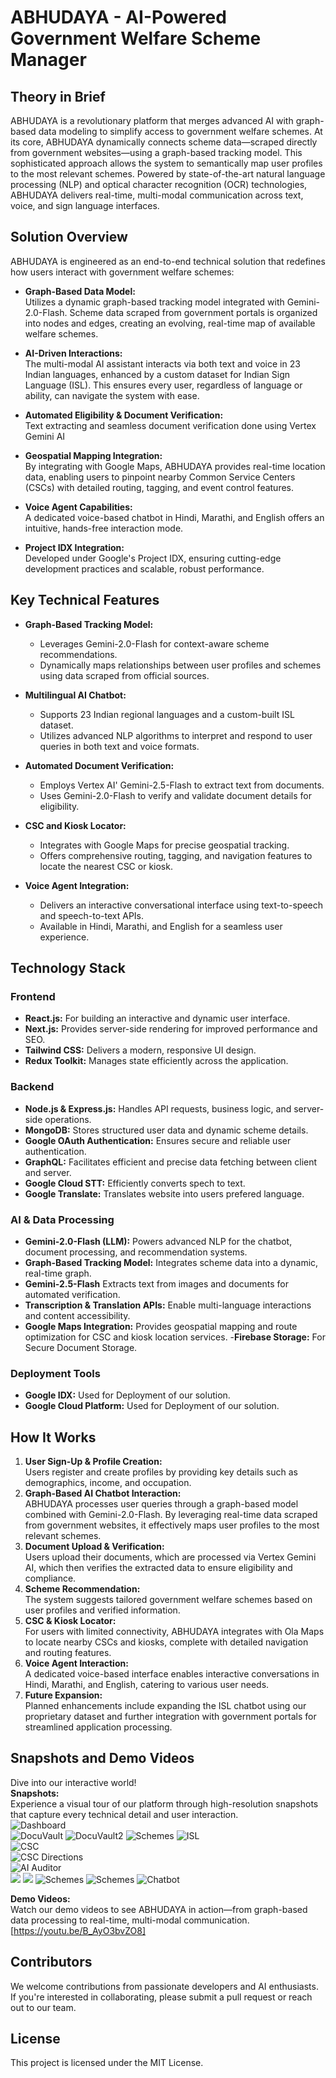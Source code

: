 # ABHUDAYA - AI-Powered Government Welfare Scheme Manager

## Theory in Brief
ABHUDAYA is a revolutionary platform that merges advanced AI with graph-based data modeling to simplify access to government welfare schemes. At its core, ABHUDAYA dynamically connects scheme data—scraped directly from government websites—using a graph-based tracking model. This sophisticated approach allows the system to semantically map user profiles to the most relevant schemes. Powered by state-of-the-art natural language processing (NLP) and optical character recognition (OCR) technologies, ABHUDAYA delivers real-time, multi-modal communication across text, voice, and sign language interfaces.

## Solution Overview
ABHUDAYA is engineered as an end-to-end technical solution that redefines how users interact with government welfare schemes:

- **Graph-Based Data Model:**  
  Utilizes a dynamic graph-based tracking model integrated with Gemini-2.0-Flash. Scheme data scraped from government portals is organized into nodes and edges, creating an evolving, real-time map of available welfare schemes.
  
- **AI-Driven Interactions:**  
  The multi-modal AI assistant interacts via both text and voice in 23 Indian languages, enhanced by a custom dataset for Indian Sign Language (ISL). This ensures every user, regardless of language or ability, can navigate the system with ease.

- **Automated Eligibility & Document Verification:**  
  Text extracting and seamless document verification done using Vertex Gemini AI 
- **Geospatial Mapping Integration:**  
  By integrating with Google Maps, ABHUDAYA provides real-time location data, enabling users to pinpoint nearby Common Service Centers (CSCs) with detailed routing, tagging, and event control features.

- **Voice Agent Capabilities:**  
  A dedicated voice-based chatbot in Hindi, Marathi, and English offers an intuitive, hands-free interaction mode.

- **Project IDX Integration:**  
  Developed under Google's Project IDX, ensuring cutting-edge development practices and scalable, robust performance.

## Key Technical Features
- **Graph-Based Tracking Model:**  
  - Leverages Gemini-2.0-Flash for context-aware scheme recommendations.
  - Dynamically maps relationships between user profiles and schemes using data scraped from official sources.

- **Multilingual AI Chatbot:**  
  - Supports 23 Indian regional languages and a custom-built ISL dataset.
  - Utilizes advanced NLP algorithms to interpret and respond to user queries in both text and voice formats.

- **Automated Document Verification:**  
  - Employs Vertex AI' Gemini-2.5-Flash to extract text from documents.
  - Uses Gemini-2.0-Flash to verify and validate document details for eligibility.

- **CSC and Kiosk Locator:**  
  - Integrates with Google Maps for precise geospatial tracking.
  - Offers comprehensive routing, tagging, and navigation features to locate the nearest CSC or kiosk.

- **Voice Agent Integration:**  
  - Delivers an interactive conversational interface using text-to-speech and speech-to-text APIs.
  - Available in Hindi, Marathi, and English for a seamless user experience.

## Technology Stack

### Frontend
- **React.js:** For building an interactive and dynamic user interface.
- **Next.js:** Provides server-side rendering for improved performance and SEO.
- **Tailwind CSS:** Delivers a modern, responsive UI design.
- **Redux Toolkit:** Manages state efficiently across the application.

### Backend
- **Node.js & Express.js:** Handles API requests, business logic, and server-side operations.
- **MongoDB:** Stores structured user data and dynamic scheme details.
- **Google OAuth Authentication:** Ensures secure and reliable user authentication.
- **GraphQL:** Facilitates efficient and precise data fetching between client and server.
- **Google Cloud STT:** Efficiently converts spech to text.
- **Google Translate:** Translates website into users prefered language.
  
### AI & Data Processing
- **Gemini-2.0-Flash (LLM):** Powers advanced NLP for the chatbot, document processing, and recommendation systems.
- **Graph-Based Tracking Model:** Integrates scheme data into a dynamic, real-time graph.
- **Gemini-2.5-Flash** Extracts text from images and documents for automated verification.
- **Transcription & Translation APIs:** Enable multi-language interactions and content accessibility.
- **Google Maps Integration:** Provides geospatial mapping and route optimization for CSC and kiosk location services.
-**Firebase Storage:** For Secure Document Storage.

### Deployment Tools
- **Google IDX:** Used for Deployment of our solution.
- **Google Cloud Platform:** Used for Deployment of our solution.

## How It Works
1. **User Sign-Up & Profile Creation:**  
   Users register and create profiles by providing key details such as demographics, income, and occupation.
2. **Graph-Based AI Chatbot Interaction:**  
   ABHUDAYA processes user queries through a graph-based model combined with Gemini-2.0-Flash. By leveraging real-time data scraped from government websites, it effectively maps user profiles to the most relevant schemes.
3. **Document Upload & Verification:**  
   Users upload their documents, which are processed via Vertex Gemini AI, which then verifies the extracted data to ensure eligibility and compliance.
4. **Scheme Recommendation:**  
   The system suggests tailored government welfare schemes based on user profiles and verified information.
5. **CSC & Kiosk Locator:**  
   For users with limited connectivity, ABHUDAYA integrates with Ola Maps to locate nearby CSCs and kiosks, complete with detailed navigation and routing features.
6. **Voice Agent Interaction:**  
   A dedicated voice-based interface enables interactive conversations in Hindi, Marathi, and English, catering to various user needs.
7. **Future Expansion:**  
   Planned enhancements include expanding the ISL chatbot using our proprietary dataset and further integration with government portals for streamlined application processing.

## Snapshots and Demo Videos
Dive into our interactive world!  
 **Snapshots:**  
  Experience a visual tour of our platform through high-resolution snapshots that capture every technical detail and user interaction.  
  ![Dashboard](public/Dashboard.png)  
  ![DocuVault](public/DocuVault.png)
  ![DocuVault2](public/DocuVault2.png)
  ![Schemes](public/Schemes.png)
  ![ISL](public/ISL.png)  
  ![CSC](public/CSC.png)  
  ![CSC Directions](public/CSCDirections.png)  
  ![AI Auditor](public/AIAuditor.png)  
  ![](public/TextBasedChatbot.png)
  ![](public/Voice%20Based%20Chatbot.png)
  ![Schemes](public/Schemes%20Neo4j.png)
  ![Schemes](public/State%20Neo4j.png)
  ![Chatbot](public/Chatbot.png)

**Demo Videos:**  
  Watch our demo videos to see ABHUDAYA in action—from graph-based data processing to real-time, multi-modal communication. [https://youtu.be/B_AyO3bvZO8]

## Contributors
We welcome contributions from passionate developers and AI enthusiasts. If you're interested in collaborating, please submit a pull request or reach out to our team.

## License
This project is licensed under the MIT License.
